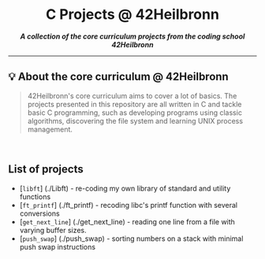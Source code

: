 <h1 align="center">
	C Projects @ 42Heilbronn
</h1>

<p align="center">
	<b><i> A collection of the core curriculum projects from the coding school 42Heilbronn</i></b><br>

---
## 💡  About the core curriculum @ 42Heilbronn

> 42Heilbronn's core curriculum aims to cover a lot of basics. The projects presented in this repository are all written in C and tackle basic C programming, such as developing programs using classic algorithms, discovering the file system and learning UNIX process management. 
<br>

## **List of projects**

* [`libft`]         (./Libft)                 - re-coding my own library of standard and utility functions
* [`ft_printf`]     (./ft_printf)         - recoding libc's printf function with several conversions
* [`get_next_line`] (./get_next_line) - reading one line from a file with varying buffer sizes.
* [`push_swap`]     (./push_swap)         - sorting numbers on a stack with minimal push swap instructions
<br>